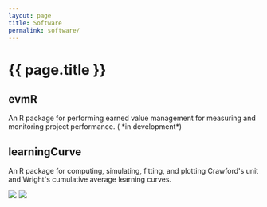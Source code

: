 ```yaml
---
layout: page
title: Software
permalink: software/
---
```



<h1 class="post-title">{{ page.title }} </h1>

<h2> evmR <a href="https://github.com/bradleyboehmke/evmR" style="color:#303030;"><i class="fa fa-github" style="font-size:.75em"></i></a></h2>
An R package for performing earned value management for measuring and monitoring project performance. (<i class="fa fa-spinner fa-pulse fa-3x fa-fw" style="font-size:.75em"></i> *in development*)

<br>

<h2> learningCurve <a href="https://github.com/bradleyboehmke/learningCurve" style="color:#303030;"><i class="fa fa-github" style="font-size:.75em"></i></a></h2>

<p style="clear: both;">
An R package for computing, simulating, fitting, and plotting Crawford's unit and Wright's cumulative average learning curves. 
</p>

<a href="https://cran.rstudio.com/web/packages/learningCurve/index.html">
  <img src="http://www.r-pkg.org/badges/version/learningCurve" style="float: left; margin-right: 1%; margin-bottom: 0.5em;">
  <img src="http://cranlogs.r-pkg.org/badges/grand-total/learningCurve" style="float: left; margin-right: 1%; margin-bottom: 0.5em;">
</a>
